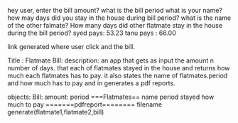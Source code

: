 hey user, enter the bill amount?
what is the bill period
what is your name?
how may days did you stay in the house during bill period?
what is the name of the other falmate?
How many days did other flatmate stay in the house during the bill period?
syed pays: 53.23
tanu pays : 66.00

link generated where user click and the bill.

Title : Flatmate Bill:
description: an app that gets as input the amount n number of days.
             that each of flatmates stayed in the house and returns how much each flatmates has to pay.
it also states the name of flatmates.period and how much has to pay and in generates a pdf reports.

objects: Bill:
amount:
period
===Flatmates==
name
period stayed
how much to pay
=======pdfreport========
filename
generate(flatmate1,flatmate2,bill)


